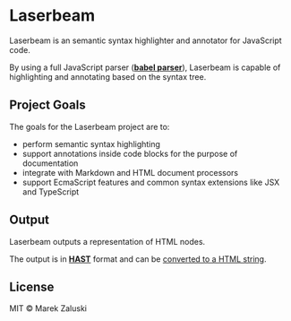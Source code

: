 # Laserbeam

Laserbeam is an semantic syntax highlighter and annotator for JavaScript code.

By using a full JavaScript parser ([**babel parser**][babel-parser]), Laserbeam
is capable of highlighting and annotating based on the syntax tree.

## Project Goals

The goals for the Laserbeam project are to:

- perform semantic syntax highlighting
- support annotations inside code blocks for the purpose of documentation
- integrate with Markdown and HTML document processors
- support EcmaScript features and common syntax extensions like JSX and
  TypeScript

## Output

Laserbeam outputs a representation of HTML nodes.

The output is in [**HAST**][hast] format and can be [converted to a HTML
string][hast-util-to-html].

## License

MIT © Marek Zaluski

[hast]: https://github.com/syntax-tree/hast
[hast-util-to-html]: https://github.com/syntax-tree/hast-util-to-html
[babel-parser]: https://github.com/babel/babel/tree/master/packages/babel-parser

